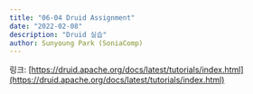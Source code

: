 ```yaml
---
title: "06-04 Druid Assignment"
date: "2022-02-08"
description: "Druid 실습"
author: Sunyoung Park (SoniaComp)
---
```


링크: [https://druid.apache.org/docs/latest/tutorials/index.html](https://druid.apache.org/docs/latest/tutorials/index.html)